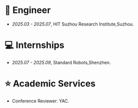 
<!-- # 📖 Educations
- *2019.06 - 2022.04*, Master, Zhejiang University, Hangzhou.
- *2015.09 - 2019.06*, Undergraduate, Chu Kochen Honors College, Zhejiang Univeristy, Hangzhou.
- *2012.09 - 2015.06*, Luqiao Middle School, Taizhou.
 -->

<span class='anchor' id='-project'></span>

# 🤖 Engineer
- *2025.03 - 2025.07*, HIT Suzhou Research Institute,Suzhou. 

<span class='anchor' id='-internships'></span>

# 💻 Internships
- *2025.07 - 2025.09*, Standard Robots,Shenzhen. 

<span class='anchor' id='-services'></span>

# ⭐ Academic Services
- Conference Reviewer: YAC.